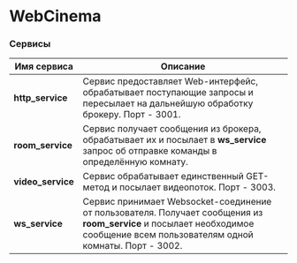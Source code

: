 # WebCinema

### Сервисы

| Имя сервиса  | Описание |
| ------------- | ------------- |
| **http_service**  | Сервис предоставляет Web-интерфейс, обрабатывает поступающие запросы и пересылает на дальнейшую обработку брокеру. Порт - 3001.  |
| **room_service**  | Сервис получает сообщения из брокера, обрабатывает их и посылает в **ws_service** запрос об отправке команды в определённую комнату.  |
| **video_service**  | Сервис обрабатывает единственный GET-метод и посылает видеопоток. Порт - 3003. |
| **ws_service**  | Сервис принимает Websocket-соединение от пользователя. Получает сообщения из **room_service** и посылает необходимое сообщение всем пользователям одной комнаты. Порт - 3002. |
